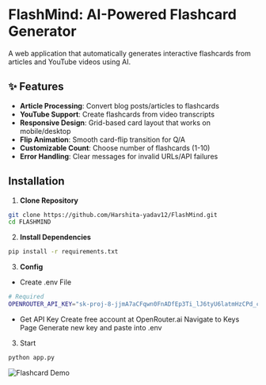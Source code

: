 # FlashMind: AI-Powered Flashcard Generator 

A web application that automatically generates interactive flashcards from articles and YouTube videos using AI.

## ✨ Features

- **Article Processing**: Convert blog posts/articles to flashcards
- **YouTube Support**: Create flashcards from video transcripts
- **Responsive Design**: Grid-based card layout that works on mobile/desktop
- **Flip Animation**: Smooth card-flip transition for Q/A
- **Customizable Count**: Choose number of flashcards (1-10)
- **Error Handling**: Clear messages for invalid URLs/API failures

## Installation

1. **Clone Repository**
```bash
git clone https://github.com/Harshita-yadav12/FlashMind.git
cd FLASHMIND
```

2. **Install Dependencies**
```bash
pip install -r requirements.txt
```

3. **Config**

- Create .env File
```bash
# Required
OPENROUTER_API_KEY="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"
``` 

- Get API Key
Create free account at OpenRouter.ai
Navigate to Keys Page
Generate new key and paste into .env

3. Start 

```bash
python app.py
```

![Flashcard Demo](https://github.com/Harshita-yadav12/FlashMind/blob/main/demo.png) 
